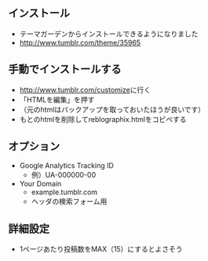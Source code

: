 ## インストール

* テーマガーデンからインストールできるようになりました
* <a href="http://www.tumblr.com/theme/35965">http://www.tumblr.com/theme/35965</a>


## 手動でインストールする

* <a href="http://www.tumblr.com/customize">http://www.tumblr.com/customize</a>に行く
* 「HTMLを編集」を押す
* （元のhtmlはバックアップを取っておいたほうが良いです）
* もとのhtmlを削除してreblographix.htmlをコピペする


## オプション

* Google Analytics Tracking ID
    * 例）UA-000000-00
* Your Domain
    * example.tumblr.com
    * ヘッダの検索フォーム用


## 詳細設定

* 1ページあたり投稿数をMAX（15）にするとよさそう